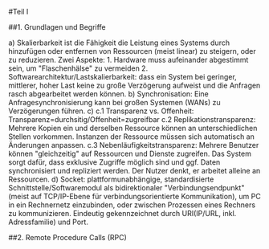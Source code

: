 #Teil I

##1. Grundlagen und Begriffe

a) Skalierbarkeit ist die Fähigkeit die Leistung eines Systems durch hinzufügen oder entfernen von Ressourcen (meist linear) zu steigern, oder zu reduzieren. Zwei Aspekte: 
	1. Hardware muss aufeinander abgestimmt sein, um "Flaschenhälse" zu vermeiden
	2. Softwarearchitektur/Lastskalierbarkeit: dass ein System bei geringer, mittlerer, hoher Last keine zu große Verzögerung aufweist und die Anfragen rasch abgearbeitet werden können.
    b) Synchronisation: Eine Anfragesynchronisierung kann bei großen Systemen (WANs) zu Verzögerungen führen.
    c) 
        c.1 Transparenz vs. Offenheit: Transparenz=durchsitig/Offenheit=zugreifbar
        c.2 Replikationstransparenz: Mehrere Kopien ein und derselben Ressource können an unterschiedlichen Stellen vorkommen. Instanzen der Ressource müssen sich automatisch an Änderungen anpassen.
        c.3 Nebenläufigkeitstransparenz: Mehrere Benutzer können "gleichzeitig" auf Ressourcen und Dienste zugreifen. Das System sorgt dafür, dass exklusive Zugriffe möglich sind und ggf. Daten synchronisiert und repliziert werden. Der Nutzer denkt, er arbeitet alleine an Ressourcen.
	d) Socket: plattformunabhängige, standardisierte Schnittstelle/Softwaremodul als bidirektionaler "Verbindungsendpunkt" (meist auf TCP/IP-Ebene für verbindungsorientierte Kommunikation), um PC in ein Rechnernetz einzubinden, oder zwischen Prozessen eines Rechners zu kommunizieren. Eindeutig gekennzeichnet durch URI(IP/URL, inkl. Adressfamilie) und Port.

##2. Remote Procedure Calls (RPC)
